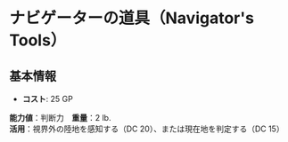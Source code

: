 # ナビゲーターの道具（Navigator's Tools）

## 基本情報
- **コスト**: 25 GP

**能力値**：判断力　**重量**：2 lb.  
**活用**：視界外の陸地を感知する（DC 20）、または現在地を判定する（DC 15）  